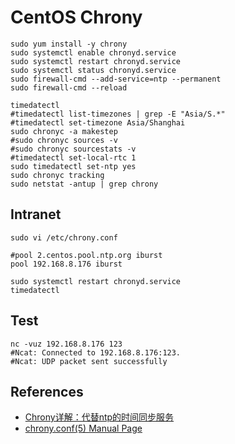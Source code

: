 # CentOS Chrony

```
sudo yum install -y chrony
sudo systemctl enable chronyd.service
sudo systemctl restart chronyd.service
sudo systemctl status chronyd.service
sudo firewall-cmd --add-service=ntp --permanent
sudo firewall-cmd --reload
```
```
timedatectl
#timedatectl list-timezones | grep -E "Asia/S.*"
#timedatectl set-timezone Asia/Shanghai
sudo chronyc -a makestep
#sudo chronyc sources -v
#sudo chronyc sourcestats -v
#timedatectl set-local-rtc 1
sudo timedatectl set-ntp yes
sudo chronyc tracking
sudo netstat -antup | grep chrony
```

## Intranet
```
sudo vi /etc/chrony.conf
```
```
#pool 2.centos.pool.ntp.org iburst
pool 192.168.8.176 iburst
```
```
sudo systemctl restart chronyd.service
timedatectl
```

## Test
```
nc -vuz 192.168.8.176 123
#Ncat: Connected to 192.168.8.176:123.
#Ncat: UDP packet sent successfully
```

## References
- [Chrony详解：代替ntp的时间同步服务](https://chegva.com/3265.html)
- [chrony.conf(5) Manual Page](https://chrony.tuxfamily.org/doc/devel/chrony.conf.html)